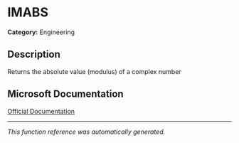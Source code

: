 # IMABS

**Category:** Engineering

## Description
Returns the absolute value (modulus) of a complex number

## Microsoft Documentation
[Official Documentation](https://support.microsoft.com//en-us/office/imabs-function-b31e73c6-d90c-4062-90bc-8eb351d765a1)

---
*This function reference was automatically generated.*
